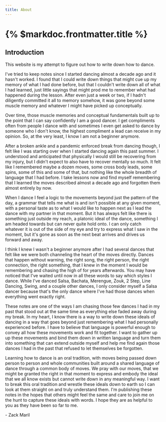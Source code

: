 ```yaml
---
title: About 
---
```


# {% $markdoc.frontmatter.title %}


## Introduction 
This website is my attempt to figure out how to write down how to dance. 

I've tried to keep notes since I started dancing almost a decade ago and it
hasn't worked. I found that I could write down things that might cue up my
memory of what I had done before, but that I couldn't write down all of what I
had learned, just little sayings that might prod me to remember what had
happened during the lesson. After even just a week or two, if I hadn't
diligently committed it all to memory somehow, it was gone beyond some muscle
memory and whatever I might have picked up conceptually. 

Over time, those muscle memories and conceptual fundamentals built up to the
point that I can say confidently I am a good dancer. I get compliments often
from people I dance with and sometimes I even get asked to dance by someone who
I don't know, the highest compliment a lead can receive in my opinion. So, at
the very least, I know I am not a beginner anymore.

After a broken ankle and a pandemic enforced break from dancing though, I felt
like I was starting over when I started dancing again this past summer. I
understood and anticipated that physically I would still be recovering from my
injury, but I didn't expect to also have to recover mentally so much. It felt
like I remembered maybe a dozen moves, some cross body leads, some spins, some
of this and some of that, but nothing like the whole breadth of language that I
had before. I take lessons now and find myself remembering that I learned the
moves described almost a decade ago and forgotten them almost entirely by now.

When I dance I feel a logic to the movements beyond just the pattern of the day,
a grammar that tells me what is and isn't possible at any given moment, with a
personal taste as to what I would like to happen next as I lead the dance with
my partner in that moment. But it has always felt like there is something just
outside my reach, a platonic ideal of the dance, something I am headed towards but
can never quite hold onto. I can only catch whatever it is out of the side of my
eye and try to express what I saw in the moment, but it's gone as soon as the
next beat arrives and drives us forward and away. 

I think I knew I wasn't a beginner anymore after I had several dances that felt
like we were both channeling the heart of the moves directly. Dances that happen
without warning, the right song, the right person, the right connection, the
right something, that I knew in the moment I would be remembering and chasing
the high of for years afterwards. You may have noticed that I've waited until
now in all these words to say which styles I dance. While I've danced Salsa,
Bachata, Merengue, Zouk, 2 Step, Line Dancing, Swing, and a couple other dances,
I only consider myself a Salsa dancer because that's the only dance where I've
had those dances when everything went exactly right.  

These notes are one of the ways I am chasing those few dances I had in my past
that stood out at the same time as everything else faded away during my break.
In my heart, I know there is a way to write down these ideals of dancing in a
way that goes beyond just remembering what I had personally experienced before.
I have to believe that language is powerful enough to convey all how these
movements work and fit together. I want to gather up up these movements and bind
them down in written language and turn them into something that can extend
outside myself and help me find again those dances I had in the past that refused to
let themselves be forgotten. 

Learning how to dance is an oral tradition, with moves being passed down person
to person and whole communities built around a shared language of dance through
a common body of moves. We pray with our moves, that we might be granted the
right in that moment to express and embody the ideal that we all know exists but
cannot write down in any meaningful way. I want to break this oral tradition and
wrestle these ideals down to earth so I can look at them straight on and truly
understand them. I'm publishing these notes in the hopes that others might feel
the same and care to join me on the hunt to capture these ideals with words. I
hope they are as helpful to you as they have been so far to me.

\- Zack Maril 
